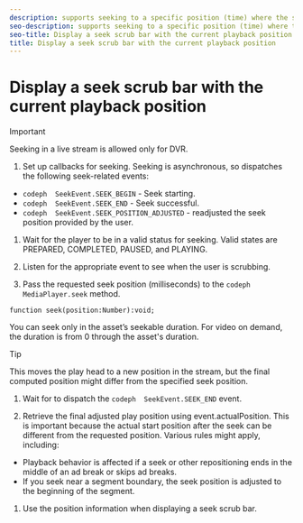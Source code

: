 ```yaml
---
description: supports seeking to a specific position (time) where the stream is a sliding-window playlist, in both video on demand (VOD) and live streams.
seo-description: supports seeking to a specific position (time) where the stream is a sliding-window playlist, in both video on demand (VOD) and live streams.
seo-title: Display a seek scrub bar with the current playback position
title: Display a seek scrub bar with the current playback position
---
```


# Display a seek scrub bar with the current playback position

>[!IMPORTANT]
>
>Seeking in a live stream is allowed only for DVR.
>1. Set up callbacks for seeking.
>   Seeking is asynchronous, so  dispatches the following seek-related events:
>   
>* `codeph  SeekEvent.SEEK_BEGIN` - Seek starting.
>* `codeph  SeekEvent.SEEK_END` - Seek successful.
>* `codeph  SeekEvent.SEEK_POSITION_ADJUSTED` -  readjusted the seek position provided by the user.
>   
>   
>1. Wait for the player to be in a valid status for seeking.
>   Valid states are PREPARED, COMPLETED, PAUSED, and PLAYING.
>   
>   
>   
>1. Listen for the appropriate event to see when the user is scrubbing.
>   
>1. Pass the requested seek position (milliseconds) to the `codeph  MediaPlayer.seek` method.
>   ```
>   function seek(position:Number):void;
>   ```
>   You can seek only in the asset’s seekable duration. For video on demand, the duration is from 0 through the asset's duration.
>   
>   >[!TIP]
>   >
>   >This moves the play head to a new position in the stream, but the final computed position might differ from the specified seek position.
>   
>   
>1. Wait for  to dispatch the `codeph  SeekEvent.SEEK_END` event.
>   
>1. Retrieve the final adjusted play position using event.actualPosition.
>   This is important because the actual start position after the seek can be different from the requested position. Various rules might apply, including:
>* Playback behavior is affected if a seek or other repositioning ends in the middle of an ad break or skips ad breaks.
>* If you seek near a segment boundary, the seek position is adjusted to the beginning of the segment.
>   
>   
>   
>1. Use the position information when displaying a seek scrub bar.
>   
>   
